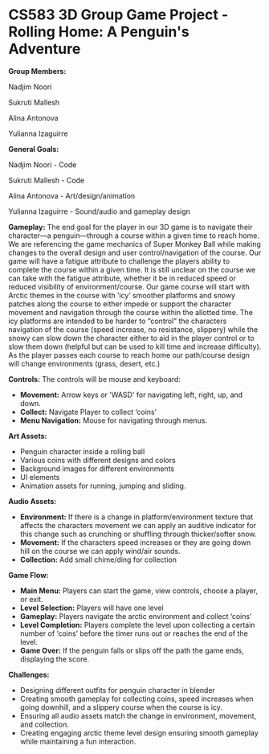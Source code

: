 # CS583 3D Group Game Project - Rolling Home: A Penguin's Adventure
__Group Members:__

Nadjim Noori

Sukruti Mallesh

Alina Antonova

Yulianna Izaguirre

__General Goals:__

Nadjim Noori - Code

Sukruti Mallesh - Code

Alina Antonova - Art/design/animation

Yulianna Izaguirre - Sound/audio and gameplay design

__Gameplay:__ The end goal for the player in our 3D game is to navigate their character—a penguin—through a course within a given time to reach home. We are referencing the game mechanics of Super Monkey Ball while making changes to the overall design and user control/navigation of the course. Our game will have a fatigue attribute to challenge the players ability to complete the course within a given time. It is still unclear on the course we can take with the fatigue attribute, whether it be in reduced speed or reduced visibility of environment/course. Our game course will start with Arctic themes in the course with ‘icy’ smoother platforms and snowy patches along the course to either impede or support the character movement and navigation through the course within the allotted time. The icy platforms are intended to be harder to “control” the  characters navigation of the course (speed increase, no resistance, slippery) while the snowy can slow down the character either to aid in the player control or to slow them down (helpful but can be used to kill time and increase difficulty). As the player passes each course to reach home our path/course design will change environments (grass, desert, etc.) 

**Controls:**
The controls will be mouse and keyboard:
* __Movement:__ Arrow keys or 'WASD' for navigating left, right, up, and down.
* __Collect:__ Navigate Player to collect ‘coins’
* __Menu Navigation:__ Mouse for navigating through menus.

**Art Assets:**
* Penguin character inside a rolling ball
* Various coins with different designs and colors
* Background images for different environments 
* UI elements 
* Animation assets for running, jumping and sliding.
  
**Audio Assets:**
* __Environment:__ If there is a change in platform/environment texture that affects the characters movement we can apply an auditive indicator for this change such as crunching or shuffling through thicker/softer snow.
* __Movement:__ If the characters speed increases or they are going down hill on the course we can apply wind/air sounds.
* __Collection:__ Add small chime/ding for collection

**Game Flow:**
- __Main Menu:__ Players can start the game, view controls, choose a player, or exit.
- __Level Selection:__ Players will have one level 
- __Gameplay:__ Players navigate the arctic environment and collect ‘coins’
- __Level Completion:__ Players complete the level upon collecting a certain number of ‘coins’ before the timer runs out or reaches the end of the level.
- __Game Over:__ If the penguin falls or slips off the path the game ends, displaying the score.

**Challenges:**
* Designing different outfits for penguin character in blender
* Creating smooth gameplay for collecting coins, speed increases when going downhill, and a slippery course when the course is icy.
* Ensuring all audio assets match the change in environment, movement, and collection.
* Creating engaging arctic theme level design ensuring smooth gameplay while maintaining a fun interaction. 

